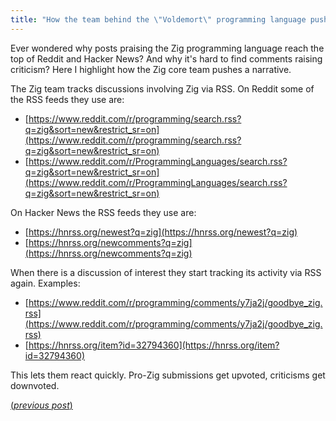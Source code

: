 ```yaml
---
title: "How the team behind the \"Voldemort\" programming language pushes a narrative"
---
```


Ever wondered why posts praising the Zig programming language reach the top of Reddit and Hacker News? And why it's hard to find comments raising criticism? Here I highlight how the Zig core team pushes a narrative.

The Zig team tracks discussions involving Zig via RSS. On Reddit some of the RSS feeds they use are:

- [https://www.reddit.com/r/programming/search.rss?q=zig&sort=new&restrict_sr=on](https://www.reddit.com/r/programming/search.rss?q=zig&sort=new&restrict_sr=on)
- [https://www.reddit.com/r/ProgrammingLanguages/search.rss?q=zig&sort=new&restrict_sr=on](https://www.reddit.com/r/ProgrammingLanguages/search.rss?q=zig&sort=new&restrict_sr=on)

On Hacker News the RSS feeds they use are:

- [https://hnrss.org/newest?q=zig](https://hnrss.org/newest?q=zig)
- [https://hnrss.org/newcomments?q=zig](https://hnrss.org/newcomments?q=zig)

When there is a discussion of interest they start tracking its activity via RSS again. Examples:

- [https://www.reddit.com/r/programming/comments/y7ja2j/goodbye_zig.rss](https://www.reddit.com/r/programming/comments/y7ja2j/goodbye_zig.rss)
- [https://hnrss.org/item?id=32794360](https://hnrss.org/item?id=32794360)

This lets them react quickly. Pro-Zig submissions get upvoted, criticisms get downvoted.

[(_previous post_)](https://mikefsn.github.io/2022/10/18/goodbye-zig.html)
